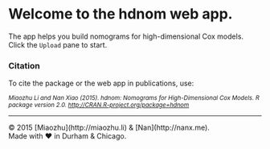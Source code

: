 # Welcome to the hdnom web app.

The app helps you build nomograms for high-dimensional Cox models. Click the `Upload` pane to start.

### Citation

To cite the package or the web app in publications, use:

<small><cite>
Miaozhu Li and Nan Xiao (2015). hdnom: Nomograms for High-Dimensional Cox Models. R package version 2.0. http://CRAN.R-project.org/package=hdnom
</cite></small>

<hr>
© 2015 [Miaozhu](http://miaozhu.li) & [Nan](http://nanx.me).
<br>
Made with ♥ in Durham & Chicago.
